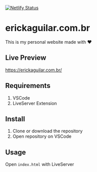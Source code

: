 [![Netlify Status](https://api.netlify.com/api/v1/badges/a90f14a4-3244-45ad-95e5-b596f6fb7585/deploy-status)](https://app.netlify.com/sites/erickaguilar/deploys)

# erickaguilar.com.br
This is my personal website made with ❤️

## Live Preview
https://erickaguilar.com.br/

## Requirements
1. VSCode
2. LiveServer Extension

## Install
1. Clone or download the repository
2. Open repository on VSCode

## Usage
Open `index.html` with LiveServer
